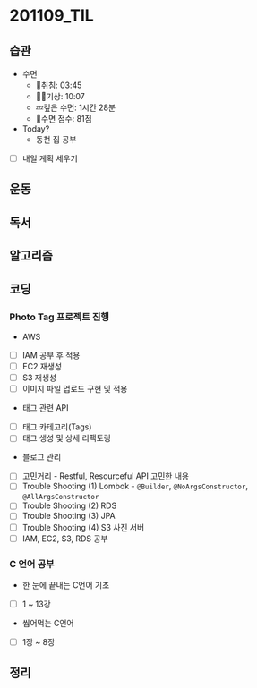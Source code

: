 # 201109_TIL

## 습관
- 수면
  - 🛌취침: 03:45
  - 🙆‍♀️기상: 10:07
  - 💤깊은 수면: 1시간 28분 
  - 💯수면 점수: 81점
- Today?
  - 동천 집 공부
- [ ] 내일 계획 세우기

## 운동

## 독서

## 알고리즘

## 코딩
### **Photo Tag 프로젝트 진행**
* AWS
- [ ] IAM 공부 후 적용
- [ ] EC2 재생성
- [ ] S3 재생성
- [ ] 이미지 파일 업로드 구현 및 적용

* 태그 관련 API
- [ ] 태그 카테고리(Tags)
- [ ] 태그 생성 및 상세 리팩토링

* 블로그 관리
- [ ] 고민거리 - Restful, Resourceful API 고민한 내용
- [ ] Trouble Shooting (1) Lombok - `@Builder`, `@NoArgsConstructor`, `@AllArgsConstructor`
- [ ] Trouble Shooting (2) RDS
- [ ] Trouble Shooting (3) JPA
- [ ] Trouble Shooting (4) S3 사진 서버
- [ ] IAM, EC2, S3, RDS 공부

### **C 언어 공부**
* 한 눈에 끝내는 C언어 기초
- [ ] 1 ~ 13강

* 씹어먹는 C언어
- [ ] 1장 ~ 8장

## 정리
